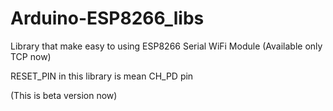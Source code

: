 Arduino-ESP8266_libs
====================

Library that make easy to using ESP8266 Serial WiFi Module  (Available only TCP now)

RESET_PIN in this library is mean CH_PD pin

(This is beta version now)
